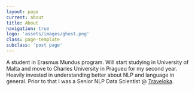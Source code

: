 ```yaml
---
layout: page
current: about
title: About
navigation: true
logo: 'assets/images/ghost.png'
class: page-template
subclass: 'post page'
---
```


A student in Erasmus Mundus program. Will start studying in University of Malta and move to Charles University in Pragueu for my second year. Heavily invested in understanding better about NLP and language in general. Prior to that I was a Senior NLP Data Scientist @ [Traveloka](https://www.traveloka.com).
